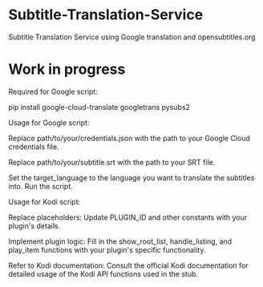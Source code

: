 # Subtitle-Translation-Service
Subtitle Translation Service using Google translation and opensubtitles.org

# Work in progress 

Required for Google script:

pip install google-cloud-translate googletrans pysubs2

Usage for Google script:

Replace path/to/your/credentials.json with the path to your Google Cloud credentials file.

Replace path/to/your/subtitle.srt with the path to your SRT file.

Set the target_language to the language you want to translate the subtitles into.
Run the script.


Usage for Kodi script:

Replace placeholders: Update PLUGIN_ID and other constants with your plugin's details.

Implement plugin logic: Fill in the show_root_list, handle_listing, and play_item functions with your plugin's specific functionality.

Refer to Kodi documentation: Consult the official Kodi documentation for detailed usage of the Kodi API functions used in the stub.